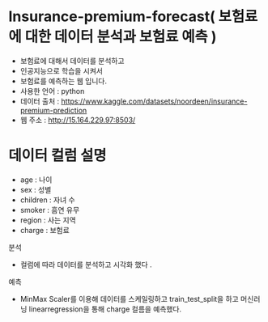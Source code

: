 # Insurance-premium-forecast( 보험료에 대한 데이터 분석과 보험료 예측 ) 
+ 보험료에 대해서 데이터를 분석하고
+ 인공지능으로 학습을 시켜서
+ 보험료를 예측하는 웹 입니다. 
+ 사용한 언어 : python 
+ 데이터 출처 : https://www.kaggle.com/datasets/noordeen/insurance-premium-prediction
+ 웹 주소 : http://15.164.229.97:8503/

# 데이터 컬럼 설명 
+ age : 나이 
+ sex : 성별 
+ children : 자녀 수
+ smoker : 흠연 유무 
+ region : 사는 지역 
+ charge : 보험료

분석 
+ 컬럼에 따라 데이터를 분석하고 시각화 했다 .

예측
+ MinMax Scaler를 이용해 데이터를 스케일링하고 train_test_split을 하고 머신러닝 linearregression을 통해 charge 컬름을 예측했다. 
